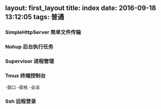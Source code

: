 layout: first_layout
title: index
date: 2016-09-18 13:12:05
tags: 普通
---
### SimpleHttpServer 简单文件传输


### Nohup 后台执行任务


### Supervisor 进程管理


### Tmux 终端控制台
-窗口
-窗格
-会话

### Ssh 远程登录


###
